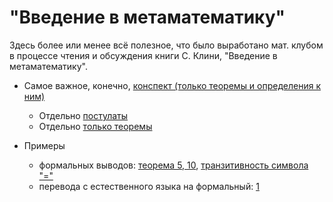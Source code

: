 # "Введение в метаматематику"
Здесь более или менее всё полезное, что было выработано мат. клубом в процессе чтения и обсуждения книги С. Клини, "Введение в метаматематику".

- Самое важное, конечно, [конспект (только теоремы и определения к ним)](https://github.com/nerdladybug/math_club/blob/main/metamath_intro/metamath_intro_%D1%81.pdf)
	- Отдельно [постулаты]()
	- Отдельно [только теоремы]()

- Примеры 
	- формальных выводов: [теорема 5, 10](), [транзитивность символа "="]()
	- перевода с естественного языка на формальный: [1]()
